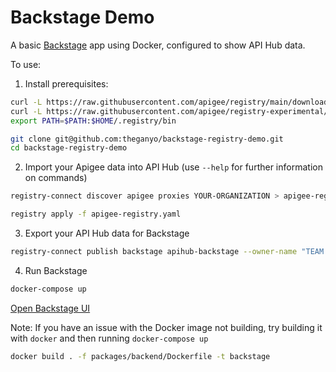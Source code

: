# Backstage Demo

A basic [Backstage](https://backstage.io) app using Docker, configured to show API Hub data.

To use:

1. Install prerequisites:

```sh
curl -L https://raw.githubusercontent.com/apigee/registry/main/downloadLatest.sh | sh -
curl -L https://raw.githubusercontent.com/apigee/registry-experimental/main/downloadLatest.sh | sh -
export PATH=$PATH:$HOME/.registry/bin

git clone git@github.com:theganyo/backstage-registry-demo.git
cd backstage-registry-demo
```

2. Import your Apigee data into API Hub (use `--help` for further information on commands)

```sh
registry-connect discover apigee proxies YOUR-ORGANIZATION > apigee-registry.yaml

registry apply -f apigee-registry.yaml
```

3. Export your API Hub data for Backstage

```sh
registry-connect publish backstage apihub-backstage --owner-name "TEAM NAME" --owner-desc "TEAM DESC"
```

4. Run Backstage

```sh
docker-compose up
```

[Open Backstage UI](http://localhost:7007)

Note: If you have an issue with the Docker image not building, try building it with `docker`
and then running `docker-compose up`

```sh
docker build . -f packages/backend/Dockerfile -t backstage
```

